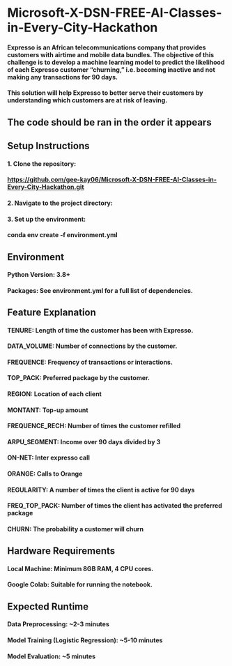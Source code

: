 # Microsoft-X-DSN-FREE-AI-Classes-in-Every-City-Hackathon
#### Expresso is an African telecommunications company that provides customers with airtime and mobile data bundles. The objective of this challenge is to develop a machine learning model to predict the likelihood of each Expresso customer “churning,” i.e. becoming inactive and not making any transactions for 90 days.
#### This solution will help Expresso to better serve their customers by understanding which customers are at risk of leaving.
## The code should be ran in the order it appears
## Setup Instructions
#### 1. Clone the repository: 
#### https://github.com/gee-kay06/Microsoft-X-DSN-FREE-AI-Classes-in-Every-City-Hackathon.git
#### 2. Navigate to the project directory:
#### 3. Set up the environment:
#### conda env create -f environment.yml
## Environment
#### Python Version: 3.8+
#### Packages: See environment.yml for a full list of dependencies.
## Feature Explanation
#### TENURE: Length of time the customer has been with Expresso.
#### DATA_VOLUME: Number of connections by the customer.
#### FREQUENCE: Frequency of transactions or interactions.
#### TOP_PACK: Preferred package by the customer.
#### REGION: Location of each client
#### MONTANT: Top-up amount
#### FREQUENCE_RECH: Number of times the customer refilled
#### ARPU_SEGMENT: Income over 90 days divided by 3
#### ON-NET: Inter expresso call
#### ORANGE: Calls to Orange
#### REGULARITY: A number of times the client is active for 90 days
#### FREQ_TOP_PACK: Number of times the client has activated the preferred package
#### CHURN: The probability a customer will churn

## Hardware Requirements
#### Local Machine: Minimum 8GB RAM, 4 CPU cores.
#### Google Colab: Suitable for running the notebook.
## Expected Runtime
#### Data Preprocessing: ~2-3 minutes
#### Model Training (Logistic Regression): ~5-10 minutes
#### Model Evaluation: ~5 minutes
